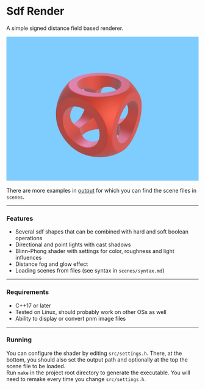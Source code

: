 # Sdf Render
A simple signed distance field based renderer.

![Example Render](/output/example2.png)

There are more examples in [output](output/) for which you can find the scene files in `scenes`.

---

### Features
- Several sdf shapes that can be combined with hard and soft boolean operations
- Directional and point lights with cast shadows
- Blinn-Phong shader with settings for color, roughness and light influences
- Distance fog and glow effect
- Loading scenes from files (see syntax in `scenes/syntax.md`)

---

### Requirements
- C++17 or later
- Tested on Linux, should probably work on other OSs as well
- Ability to display or convert pnm image files

---

### Running
You can configure the shader by editing `src/settings.h`. There, at the bottom, you should also set the output path and optionally at the top the scene file to be loaded.  
Run `make` in the project root directory to generate the executable. You will need to remake every time you change `src/settings.h`.
